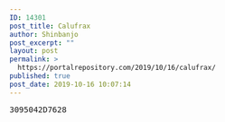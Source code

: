 ```yaml
---
ID: 14301
post_title: Calufrax
author: Shinbanjo
post_excerpt: ""
layout: post
permalink: >
  https://portalrepository.com/2019/10/16/calufrax/
published: true
post_date: 2019-10-16 10:07:14
---
```

<pre>3095042D7628</pre>